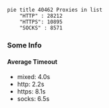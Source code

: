 
```mermaid
pie title 40462 Proxies in list
    "HTTP" : 28212
    "HTTPS": 10895
    "SOCKS" : 8571
```

### Some Info
#### Average Timeout

- mixed: 4.0s
- http: 2.2s
- https: 8.1s
- socks: 6.5s